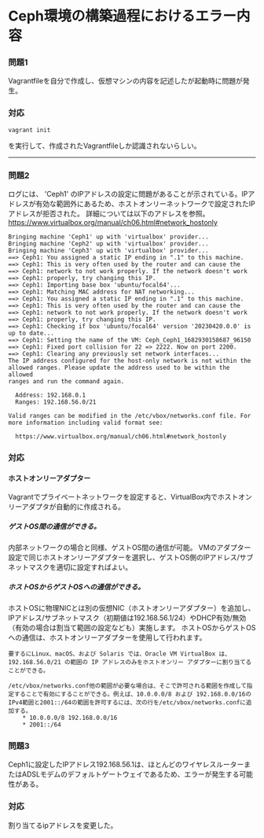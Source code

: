 # Ceph環境の構築過程におけるエラー内容
### 問題1
Vagrantfileを自分で作成し、仮想マシンの内容を記述したが起動時に問題が発生。
### 対応
~~~
vagrant init
~~~
を実行して、作成されたVagrantfileしか認識されないらしい。

---
### 問題2
ログには、 'Ceph1' のIPアドレスの設定に問題があることが示されている。IPアドレスが有効な範囲外にあるため、ホストオンリーネットワークで設定されたIPアドレスが拒否された。
詳細については以下のアドレスを参照。
https://www.virtualbox.org/manual/ch06.html#network_hostonly
~~~
Bringing machine 'Ceph1' up with 'virtualbox' provider...
Bringing machine 'Ceph2' up with 'virtualbox' provider...
Bringing machine 'Ceph3' up with 'virtualbox' provider...
==> Ceph1: You assigned a static IP ending in ".1" to this machine.
==> Ceph1: This is very often used by the router and can cause the
==> Ceph1: network to not work properly. If the network doesn't work
==> Ceph1: properly, try changing this IP.
==> Ceph1: Importing base box 'ubuntu/focal64'...
==> Ceph1: Matching MAC address for NAT networking...
==> Ceph1: You assigned a static IP ending in ".1" to this machine.
==> Ceph1: This is very often used by the router and can cause the
==> Ceph1: network to not work properly. If the network doesn't work
==> Ceph1: properly, try changing this IP.
==> Ceph1: Checking if box 'ubuntu/focal64' version '20230420.0.0' is up to date...
==> Ceph1: Setting the name of the VM: Ceph_Ceph1_1682930158687_96150
==> Ceph1: Fixed port collision for 22 => 2222. Now on port 2200.
==> Ceph1: Clearing any previously set network interfaces...
The IP address configured for the host-only network is not within the
allowed ranges. Please update the address used to be within the allowed
ranges and run the command again.

  Address: 192.168.0.1
  Ranges: 192.168.56.0/21

Valid ranges can be modified in the /etc/vbox/networks.conf file. For
more information including valid format see:

  https://www.virtualbox.org/manual/ch06.html#network_hostonly
~~~
### 対応
#### ホストオンリーアダプター
Vagrantでプライベートネットワークを設定すると、VirtualBox内でホストオンリーアダプタが自動的に作成される。
##### ゲストOS間の通信ができる。
内部ネットワークの場合と同様、ゲストOS間の通信が可能。 VMのアダプター設定で同じホストオンリーアダプターを選択し、ゲストOS側のIPアドレス/サブネットマスクを適切に設定すればよい。
##### ホストOSからゲストOSへの通信ができる。
ホストOSに物理NICとは別の仮想NIC（ホストオンリーアダプター）を追加し、IPアドレス/サブネットマスク（初期値は192.168.56.1/24）やDHCP有効/無効（有効の場合は割当て範囲の設定なども）実施します。 ホストOSからゲストOSへの通信は、ホストオンリーアダプターを使用して行われます。
~~~
要するにLinux、macOS、および Solaris では、Oracle VM VirtualBox は、192.168.56.0/21 の範囲の IP アドレスのみをホストオンリー アダプターに割り当てることができる。
~~~
~~~
/etc/vbox/networks.conf他の範囲が必要な場合は、そこで許可される範囲を作成して指定することで有効にすることができる。例えば、10.0.0.0/8 および 192.168.0.0/16のIPv4範囲と2001::/64の範囲を許可するには、次の行を/etc/vbox/networks.confに追加する。
    * 10.0.0.0/8 192.168.0.0/16
    * 2001::/64  
~~~
### 問題3
Ceph1に設定したIPアドレス192.168.56.1は、ほとんどのワイヤレスルーターまたはADSLモデムのデフォルトゲートウェイであるため、エラーが発生する可能性がある。
### 対応
割り当てるipアドレスを変更した。
